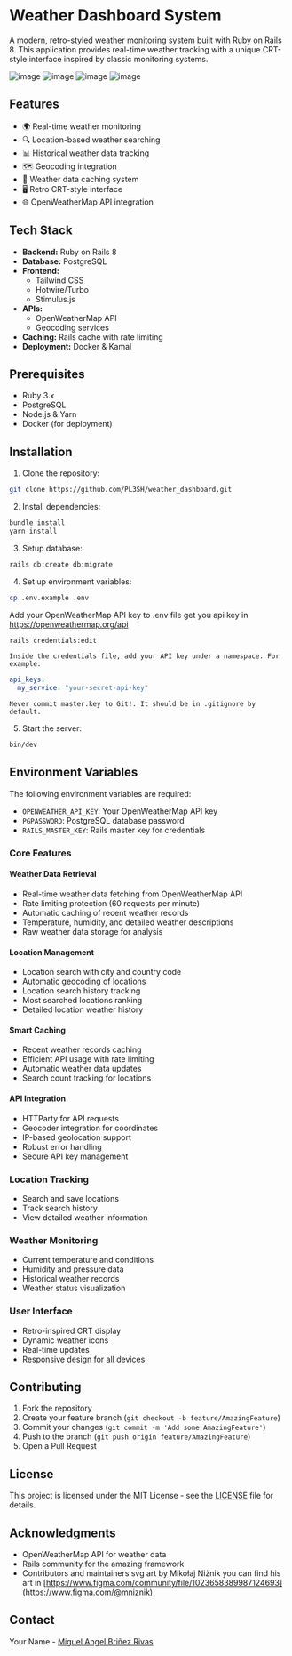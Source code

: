 # Weather Dashboard System

A modern, retro-styled weather monitoring system built with Ruby on Rails 8. This application provides real-time weather tracking with a unique CRT-style interface inspired by classic monitoring systems.

![image](https://github.com/user-attachments/assets/5c3f8fa9-5622-49bc-b782-b6a8a5a7aa37)
![image](https://github.com/user-attachments/assets/c26145ba-0174-413e-92ed-ad98522ff111)
![image](https://github.com/user-attachments/assets/4956cfd4-ae50-44c8-8eaa-a9de3605a878)
![image](https://github.com/user-attachments/assets/fc3175b1-8bda-4405-99ee-50dbf524bfb3)


## Features

- 🌍 Real-time weather monitoring
- 🔍 Location-based weather searching
- 📊 Historical weather data tracking
- 🗺️ Geocoding integration
- 💾 Weather data caching system
- 🖥️ Retro CRT-style interface
- 🌐 OpenWeatherMap API integration

## Tech Stack

- **Backend:** Ruby on Rails 8
- **Database:** PostgreSQL
- **Frontend:** 
  - Tailwind CSS
  - Hotwire/Turbo
  - Stimulus.js
- **APIs:**
  - OpenWeatherMap API
  - Geocoding services
- **Caching:** Rails cache with rate limiting
- **Deployment:** Docker & Kamal

## Prerequisites
- Ruby 3.x
- PostgreSQL
- Node.js & Yarn
- Docker (for deployment)

## Installation

1. Clone the repository:

```bash
git clone https://github.com/PL3SH/weather_dashboard.git
```

2. Install dependencies:

```bash
bundle install
yarn install
```
3. Setup database:

```bash
rails db:create db:migrate
```

4. Set up environment variables:

```bash
cp .env.example .env
```
Add your OpenWeatherMap API key to .env file
get you api key in https://openweathermap.org/api

```bash
rails credentials:edit
```
    Inside the credentials file, add your API key under a namespace. For example:

```yaml
api_keys:
  my_service: "your-secret-api-key"
```

    Never commit master.key to Git!. It should be in .gitignore by default.

5. Start the server:
```bash
bin/dev
```

## Environment Variables

The following environment variables are required:

- `OPENWEATHER_API_KEY`: Your OpenWeatherMap API key
- `PGPASSWORD`: PostgreSQL database password
- `RAILS_MASTER_KEY`: Rails master key for credentials

### Core Features

#### Weather Data Retrieval
- Real-time weather data fetching from OpenWeatherMap API
- Rate limiting protection (60 requests per minute)
- Automatic caching of recent weather records
- Temperature, humidity, and detailed weather descriptions
- Raw weather data storage for analysis

#### Location Management
- Location search with city and country code
- Automatic geocoding of locations
- Location search history tracking
- Most searched locations ranking
- Detailed location weather history

#### Smart Caching
- Recent weather records caching
- Efficient API usage with rate limiting
- Automatic weather data updates
- Search count tracking for locations

#### API Integration
- HTTParty for API requests
- Geocoder integration for coordinates
- IP-based geolocation support
- Robust error handling
- Secure API key management

### Location Tracking
- Search and save locations
- Track search history
- View detailed weather information

### Weather Monitoring
- Current temperature and conditions
- Humidity and pressure data
- Historical weather records
- Weather status visualization

### User Interface
- Retro-inspired CRT display
- Dynamic weather icons
- Real-time updates
- Responsive design for all devices

## Contributing

1. Fork the repository
2. Create your feature branch (`git checkout -b feature/AmazingFeature`)
3. Commit your changes (`git commit -m 'Add some AmazingFeature'`)
4. Push to the branch (`git push origin feature/AmazingFeature`)
5. Open a Pull Request

## License

This project is licensed under the MIT License - see the [LICENSE](LICENSE) file for details.

## Acknowledgments

- OpenWeatherMap API for weather data
- Rails community for the amazing framework
- Contributors and maintainers
  svg art by Mikołaj Niżnik you can find his art in [https://www.figma.com/community/file/1023658389987124693](https://www.figma.com/@mniznik)
## Contact

Your Name - [Miguel Angel Briñez Rivas](www.linkedin.com/in/miguelbrinez)


